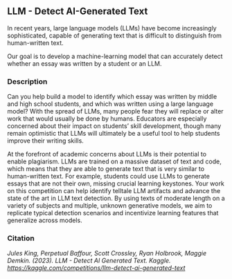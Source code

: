 ## LLM - Detect AI-Generated Text

In recent years, large language models (LLMs) have become increasingly sophisticated, capable of generating text that is difficult to distinguish from human-written text. 

Our goal is to develop a machine-learning model that can accurately detect whether an essay was written by a student or an LLM. 

### Description
Can you help build a model to identify which essay was written by middle and high school students, and which was written using a large language model? With the spread of LLMs, many people fear they will replace or alter work that would usually be done by humans. Educators are especially concerned about their impact on students’ skill development, though many remain optimistic that LLMs will ultimately be a useful tool to help students improve their writing skills.

At the forefront of academic concerns about LLMs is their potential to enable plagiarism. LLMs are trained on a massive dataset of text and code, which means that they are able to generate text that is very similar to human-written text. For example, students could use LLMs to generate essays that are not their own, missing crucial learning keystones. Your work on this competition can help identify telltale LLM artifacts and advance the state of the art in LLM text detection. By using texts of moderate length on a variety of subjects and multiple, unknown generative models, we aim to replicate typical detection scenarios and incentivize learning features that generalize across models.

### Citation
*Jules King, Perpetual Baffour, Scott Crossley, Ryan Holbrook, Maggie Demkin. (2023). LLM - Detect AI Generated Text. Kaggle. https://kaggle.com/competitions/llm-detect-ai-generated-text*
